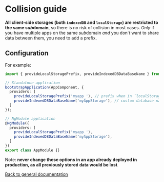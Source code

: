# Collision guide

**All client-side storages (both `indexedDB` and `localStorage`) are restricted to the same *sub*domain**,
so there is no risk of collision in most cases.
*Only* if you have multiple apps on the same *sub*domain *and* you don't want to share data between them,
you need to add a prefix.

## Configuration

For example:

```typescript
import { provideLocalStoragePrefix, provideIndexedDBDataBaseName } from '@ngx-pwa/local-storage';

// Standalone application
bootstrapApplication(AppComponent, {
  providers: [
    provideLocalStoragePrefix('myapp_'), // prefix when in `localStorage` fallback
    provideIndexedDBDataBaseName('myAppStorage'), // custom database name when in `indexedDB`
  ]
});

// NgModule application
@NgModule({
  providers: [
    provideLocalStoragePrefix('myapp_'),
    provideIndexedDBDataBaseName('myAppStorage'),
  ]
})
export class AppModule {}
```

Note: **never change these options in an app already deployed in production, as all previously stored data would be lost**.

[Back to general documentation](../README.md)
